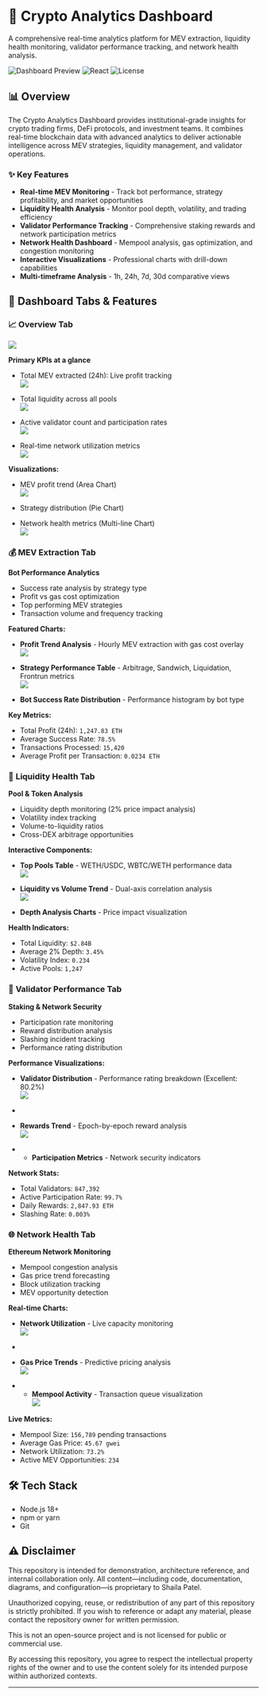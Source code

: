 # 🚀 Crypto Analytics Dashboard

A comprehensive real-time analytics platform for MEV extraction, liquidity health monitoring, validator performance tracking, and network health analysis.

![Dashboard Preview](https://img.shields.io/badge/Status-Live-green) ![React](https://img.shields.io/badge/React-18+-blue) ![License](https://img.shields.io/badge/License-MIT-yellow)

## 📊 Overview

The Crypto Analytics Dashboard provides institutional-grade insights for crypto trading firms, DeFi protocols, and investment teams. It combines real-time blockchain data with advanced analytics to deliver actionable intelligence across MEV strategies, liquidity management, and validator operations.

### ✨ Key Features

- **Real-time MEV Monitoring** - Track bot performance, strategy profitability, and market opportunities
- **Liquidity Health Analysis** - Monitor pool depth, volatility, and trading efficiency
- **Validator Performance Tracking** - Comprehensive staking rewards and network participation metrics
- **Network Health Dashboard** - Mempool analysis, gas optimization, and congestion monitoring
- **Interactive Visualizations** - Professional charts with drill-down capabilities
- **Multi-timeframe Analysis** - 1h, 24h, 7d, 30d comparative views

## 🎯 Dashboard Tabs & Features

### 📈 **Overview Tab**
<a href=""><img src="./CADOverview.png" /></a>

**Primary KPIs at a glance**
- Total MEV extracted (24h): Live profit tracking<br/>
	<a href=""><img src="./CADMEVExtraction.png" /></a>

- Total liquidity across all pools <br/>
	<a href=""><img src="./CADLiquidityHealth.png" /></a>

- Active validator count and participation rates<br/>
	<a href=""><img src="./CADValidatorPerformance.png" /></a>

- Real-time network utilization metrics<br/>
	<a href=""><img src="./CADNetworkHealth.png" /></a>


**Visualizations:**
- MEV profit trend (Area Chart)<br/>
	<a href=""><img src="./CADOverviewMEVProfitTrends.png" /></a>

- Strategy distribution (Pie Chart) <br/>

- Network health metrics (Multi-line Chart)<br/>
	<a href=""><img src="./CADOverviewNetworkHealthMetrics.png" /></a>


### 💰 **MEV Extraction Tab**
**Bot Performance Analytics**
- Success rate analysis by strategy type
- Profit vs gas cost optimization
- Top performing MEV strategies
- Transaction volume and frequency tracking
	

**Featured Charts:**
- **Profit Trend Analysis** - Hourly MEV extraction with gas cost overlay<br/>
	<a href=""><img src="./CADMEVExtractionProfitvsGasCost.png" /></a>

- **Strategy Performance Table** - Arbitrage, Sandwich, Liquidation, Frontrun metrics<br/>
	<a href=""><img src="./CADMEVExtractionStrategicPerformance.png" /></a>

- **Bot Success Rate Distribution** - Performance histogram by bot type<br/>

**Key Metrics:**
- Total Profit (24h): `1,247.83 ETH`
- Average Success Rate: `78.5%`
- Transactions Processed: `15,420`
- Average Profit per Transaction: `0.0234 ETH`

### 🌊 **Liquidity Health Tab**
**Pool & Token Analysis**
- Liquidity depth monitoring (2% price impact analysis)
- Volatility index tracking
- Volume-to-liquidity ratios
- Cross-DEX arbitrage opportunities

**Interactive Components:**
- **Top Pools Table** - WETH/USDC, WBTC/WETH performance data<br/>
	<a href=""><img src="./CADLiquidityHealthPools.png" /></a>

- **Liquidity vs Volume Trend** - Dual-axis correlation analysis<br/>
	<a href=""><img src="./CADLiquidityHealthLVTrends.png" /></a>

- **Depth Analysis Charts** - Price impact visualization<br/>


**Health Indicators:**
- Total Liquidity: `$2.84B`
- Average 2% Depth: `3.45%`
- Volatility Index: `0.234`
- Active Pools: `1,247`

### 👥 **Validator Performance Tab**
**Staking & Network Security**
- Participation rate monitoring
- Reward distribution analysis
- Slashing incident tracking
- Performance rating distribution

**Performance Visualizations:**
- **Validator Distribution** - Performance rating breakdown (Excellent: 80.2%)<br/>
	<a href=""><img src="./CADValidatorPerformanceDistribution.png" /></a>
- 
- **Rewards Trend** - Epoch-by-epoch reward analysis<br/>
	<a href=""><img src="./CADValidatorPerformanceValidatorRewardsTrends.png" /></a>

- - **Participation Metrics** - Network security indicators

	
**Network Stats:**
- Total Validators: `847,392`
- Active Participation Rate: `99.7%`
- Daily Rewards: `2,847.93 ETH`
- Slashing Rate: `0.003%`

### 🌐 **Network Health Tab**
**Ethereum Network Monitoring**
- Mempool congestion analysis
- Gas price trend forecasting
- Block utilization tracking
- MEV opportunity detection

**Real-time Charts:**
- **Network Utilization** - Live capacity monitoring<br/>
	<a href=""><img src="./CADNetworkHealthGasNetworkUtilization.png" /></a>
- 
- **Gas Price Trends** - Predictive pricing analysis<br/>
 	 <a href=""><img src="./CADNetworkHealthGasPriceTrends.png" /></a>

- - **Mempool Activity** - Transaction queue visualization<br/>
	  <a href=""><img src="./CADNetworkHealth-MempoolActivity.png" /></a>
	
**Live Metrics:**
- Mempool Size: `156,789` pending transactions
- Average Gas Price: `45.67 gwei`
- Network Utilization: `73.2%`
- Active MEV Opportunities: `234`

## 🛠️ Tech Stack
- Node.js 18+
- npm or yarn
- Git


## ⚠️ Disclaimer

This repository is intended for demonstration, architecture reference, and internal collaboration only. All content—including code, documentation, diagrams, and configuration—is proprietary to Shaila Patel.

Unauthorized copying, reuse, or redistribution of any part of this repository is strictly prohibited. If you wish to reference or adapt any material, please contact the repository owner for written permission.

This is not an open-source project and is not licensed for public or commercial use.

By accessing this repository, you agree to respect the intellectual property rights of the owner and to use the content solely for its intended purpose within authorized contexts.

---
<br/>

